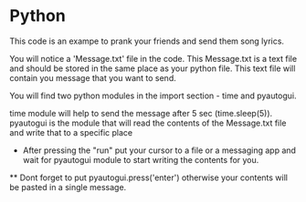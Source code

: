 # Python

This code is an exampe to prank your friends and send them song lyrics. 

You will notice a 'Message.txt' file in the code.
This Message.txt is a text file and should be stored in the same place as your python file. This text file will contain you message that you want to send.

You will find two python modules in the import section - time and pyautogui. 

time module will help to send the message after 5 sec (time.sleep(5)).
pyautogui is the module that will read the contents of the Message.txt file and write that to a specific place

* After pressing the "run" put your cursor to a file or a messaging app and wait for pyautogui module to start writing the contents for you. 


** Dont forget to put pyautogui.press('enter') otherwise your contents will be pasted in a single message. 
